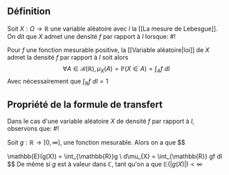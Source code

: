 ## Définition
Soit $X: \Omega \to \mathbb{R}$ une variable aléatoire avec $l$ la [[La mesure de Lebesgue]]. On dit que $X$ admet une densité $f$ par rapport à $l$ lorsque: #!

Pour $f$ une fonction mesurable positive, la [[Variable aléatoire|loi]] de $X$ admet la densité $f$ par rapport à $l$ soit alors $$
\forall A \in \mathcal B(\mathbb{R}), \mu_{X}(A) = \mathbb{P}(X \in A) = \int_{A} f \ dl
$$
Avec nécessairement que $\int_{\mathbb{R}}f  \ dl = 1$

## Propriété de la formule de transfert
Dans le cas d'une variable aléatoire $X$ de densité $f$ par rapport à $l$, observons que: #!

Soit $g: \mathbb{R} \to [0, \infty]$, une fonction mesurable. Alors on a que $$

\mathbb{E}(g(X)) = \int_{\mathbb{R}}g \ d\mu_{X} = \int_{\mathbb{R}} gf dl 
$$
De même si $g$ est à valeur dans $\mathbb{C}$, tant qu'on a que $\mathbb{E}(|g(X)|) <\infty$
